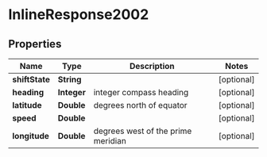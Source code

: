 
# InlineResponse2002

## Properties
Name | Type | Description | Notes
------------ | ------------- | ------------- | -------------
**shiftState** | **String** |  |  [optional]
**heading** | **Integer** | integer compass heading |  [optional]
**latitude** | **Double** | degrees north of equator |  [optional]
**speed** | **Double** |  |  [optional]
**longitude** | **Double** | degrees west of the prime meridian |  [optional]



